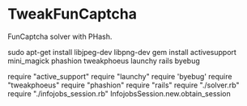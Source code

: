 # TweakFunCaptcha
FunCaptcha solver with PHash.

sudo apt-get install libjpeg-dev libpng-dev
gem install activesupport mini_magick phashion tweakphoeus launchy rails byebug

require "active_support"
require "launchy"
require 'byebug'
require "tweakphoeus"
require "phashion"
require "rails"
require "./solver.rb"
require "./infojobs_session.rb"
InfojobsSession.new.obtain_session
